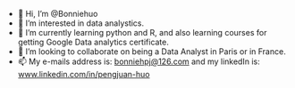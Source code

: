 - 👋 Hi, I’m @Bonniehuo
- 👀 I’m interested in data analystics.
- 🌱 I’m currently learning python and R, and also learning courses for getting Google Data analytics certificate.
- 💞️ I’m looking to collaborate on being a Data Analyst in Paris or in France.
- 📫 My e-mails address is: bonniehpj@126.com and my linkedIn is: www.linkedin.com/in/pengjuan-huo
<!---
Bonniehuo/Bonniehuo is a ✨ special ✨ repository because its `README.md` (this file) appears on your GitHub profile.
You can click the Preview link to take a look at your changes.
--->

